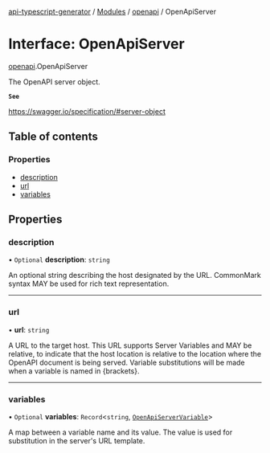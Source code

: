 [api-typescript-generator](../../README.md) / [Modules](../modules.md) / [openapi](../modules/openapi.md) / OpenApiServer

# Interface: OpenApiServer

[openapi](../modules/openapi.md).OpenApiServer

The OpenAPI server object.

**`See`**

https://swagger.io/specification/#server-object

## Table of contents

### Properties

- [description](openapi.OpenApiServer.md#description)
- [url](openapi.OpenApiServer.md#url)
- [variables](openapi.OpenApiServer.md#variables)

## Properties

### description

• `Optional` **description**: `string`

An optional string describing the host designated by the URL. CommonMark syntax MAY be used for rich text
representation.

___

### url

• **url**: `string`

A URL to the target host. This URL supports Server Variables and MAY be relative, to indicate that the host
location is relative to the location where the OpenAPI document is being served. Variable substitutions will be
made when a variable is named in {brackets}.

___

### variables

• `Optional` **variables**: `Record`\<`string`, [`OpenApiServerVariable`](openapi.OpenApiServerVariable.md)\>

A map between a variable name and its value. The value is used for substitution in the server's URL template.
